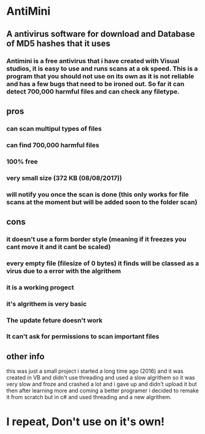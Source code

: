 # AntiMini
## A antivirus software for download and Database of MD5 hashes that it uses
### Antimini is a free antivirus that i have created with Visual studios, it is easy to use and runs scans at a ok speed. This is a program that you should not use on its own as it is not reliable and has a few bugs that need to be ironed out. So far it can detect 700,000 harmful files and can check any filetype.
## pros
### can scan multipul types of files
### can find 700,000 harmful files
### 100% free
### very small size (372 KB (08/08/2017))
### will notify you once the scan is done (this only works for file scans at the moment but will be added soon to the folder scan)
## cons
### it doesn't use a form border style (meaning if it freezes you cant move it and it cant be scaled)
### every empty file (filesize of 0 bytes) it finds will be classed as a virus due to a error with the algrithem
### it is a working progect
### it's algrithem is very basic
### The update feture doesn't work
### It can't ask for permissions to scan important files
## other info
this was just a small project i started a long time ago (2016) and it was created in VB and didn't use threading and used a slow algrithem so it was very slow and froze and crashed a lot and i gave up and didn't upload it but then after learning more and coming a better programer i decided to remake it from scratch but in c# and used threading and a new algrithem.

# I repeat, Don't use on it's own!
